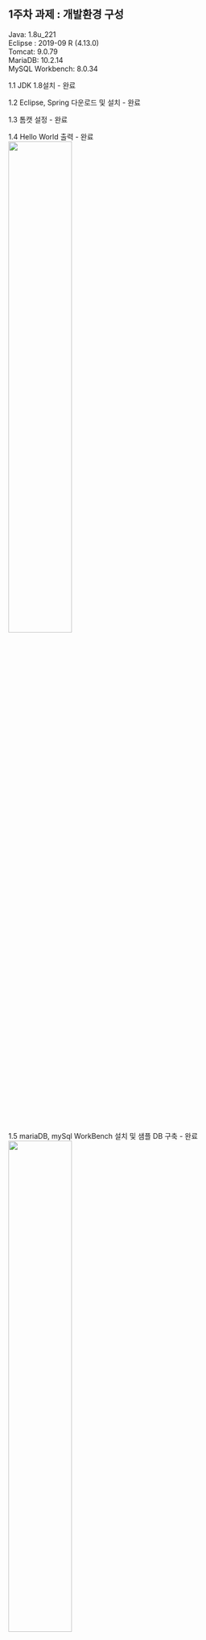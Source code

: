 ## 1주차 과제 : 개발환경 구성

Java: 1.8u_221  
Eclipse : 2019-09 R (4.13.0)  
Tomcat: 9.0.79  
MariaDB: 10.2.14  
MySQL Workbench: 8.0.34  

1.1 JDK 1.8설치 - 완료  


1.2 Eclipse, Spring 다운로드 및 설치 - 완료   


1.3 톰캣 설정 - 완료   


1.4 Hello World 출력 - 완료   
<img src="https://github.com/ahj0111/comento_API/assets/156791481/8abd578f-6bc6-4dc6-93fc-b8fdf28ad241" width="50%" height="50%">  


1.5 mariaDB, mySql WorkBench 설치 및 샘플 DB 구축 - 완료   
<img src="https://github.com/ahj0111/comento_API/assets/156791481/ef6b31c9-7843-466c-8db2-bd9b1f8a37c2" width="50%" height="50%">   


1.6 스프링, Mariadb, MyBatis 연동, 데이터 조회 - 완료   
<img src="https://github.com/ahj0111/comento_API/assets/156791481/bd385464-0110-49a9-b2ee-ab3873f9989e" width="30%" height="30%">    


## 2주차 과제 : 인터페이스 가이드 문서 작성
[SW 활용 현황 API가이드문서.docx](https://github.com/ahj0111/comento_API/files/14051153/SW.API.docx)
## 3주차 과제 : 간단한 Restful API 구현
3.1 스프링부트 개발 환경 셋팅 - 완료  
<img src="https://github.com/ahj0111/comento_API/assets/156791481/4ffb2750-7624-4e34-be7f-8c7bdc311255" width="30%" height="30%">

3.2 통계 API DB, TABLE 생성 - 완료  

<img src="https://github.com/ahj0111/comento_API/assets/156791481/0885c1e2-8116-4366-939c-9fa1283fdc7e" width="35%" height="35%">
<img src="https://github.com/ahj0111/comento_API/assets/156791481/d33be9ec-636b-4a9f-8b66-dc3091d8f69a" width="30%" height="30%">
<img src="https://github.com/ahj0111/comento_API/assets/156791481/c2e1fc89-4e9f-4fb2-97f0-6fc88a96d37c" width="30%" height="30%">

3.3 스프링부트,mybatis,mariadb 연동 - 완료  

<img src="https://github.com/ahj0111/comento_API/assets/156791481/fcd8264e-2834-4b4b-b378-014a47ed0a53">
## 4주차 과제 : API구축   
4.1 SQL   
<img src="https://github.com/ahj0111/comento_API/assets/156791481/4febdf80-8542-4f40-b08f-32926b79a2c3" width="30%" height="30%">
